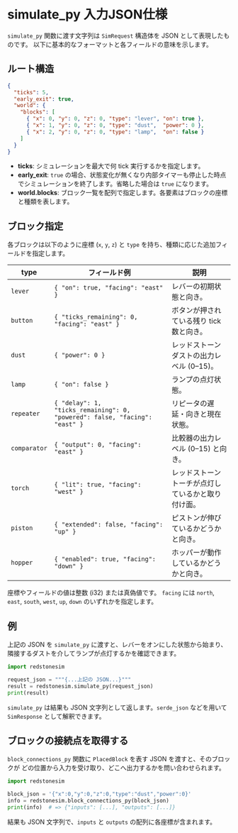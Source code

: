 # simulate_py 入力JSON仕様

`simulate_py` 関数に渡す文字列は `SimRequest` 構造体を JSON として表現したものです。
以下に基本的なフォーマットと各フィールドの意味を示します。

## ルート構造
```json
{
  "ticks": 5,
  "early_exit": true,
  "world": {
    "blocks": [
      { "x": 0, "y": 0, "z": 0, "type": "lever", "on": true },
      { "x": 1, "y": 0, "z": 0, "type": "dust",  "power": 0 },
      { "x": 2, "y": 0, "z": 0, "type": "lamp",  "on": false }
    ]
  }
}
```

- **ticks**: シミュレーションを最大で何 tick 実行するかを指定します。
- **early_exit**: `true` の場合、状態変化が無くなり内部タイマーも停止した時点でシミュレーションを終了します。省略した場合は `true` になります。
- **world.blocks**: ブロック一覧を配列で指定します。各要素はブロックの座標と種類を表します。

## ブロック指定
各ブロックは以下のように座標 (`x`, `y`, `z`) と `type` を持ち、種類に応じた追加フィールドを指定します。

| type       | フィールド例                              | 説明                                     |
|------------|------------------------------------------|------------------------------------------|
| `lever`    | `{ "on": true, "facing": "east" }`      | レバーの初期状態と向き。                   |
| `button`   | `{ "ticks_remaining": 0, "facing": "east" }` | ボタンが押されている残り tick 数と向き。        |
| `dust`     | `{ "power": 0 }`                        | レッドストーンダストの出力レベル (0–15)。 |
| `lamp`     | `{ "on": false }`                       | ランプの点灯状態。                        |
| `repeater` | `{ "delay": 1, "ticks_remaining": 0, "powered": false, "facing": "east" }` | リピータの遅延・向きと現在状態。 |
| `comparator` | `{ "output": 0, "facing": "east" }` | 比較器の出力レベル (0–15) と向き。               |
| `torch`    | `{ "lit": true, "facing": "west" }`    | レッドストーントーチが点灯しているかと取り付け面。    |
| `piston`   | `{ "extended": false, "facing": "up" }` | ピストンが伸びているかどうかと向き。            |
| `hopper`   | `{ "enabled": true, "facing": "down" }` | ホッパーが動作しているかどうかと向き。          |

座標やフィールドの値は整数 (i32) または真偽値です。
`facing` には `north`, `east`, `south`, `west`, `up`, `down` のいずれかを指定します。

## 例
上記の JSON を `simulate_py` に渡すと、レバーをオンにした状態から始まり、隣接するダストを介してランプが点灯するかを確認できます。

```python
import redstonesim

request_json = """{...上記の JSON...}"""
result = redstonesim.simulate_py(request_json)
print(result)
```

`simulate_py` は結果も JSON 文字列として返します。`serde_json` などを用いて `SimResponse` として解釈できます。

## ブロックの接続点を取得する
`block_connections_py` 関数に `PlacedBlock` を表す JSON を渡すと、そのブロックが
どの位置から入力を受け取り、どこへ出力するかを問い合わせられます。

```python
import redstonesim

block_json = '{"x":0,"y":0,"z":0,"type":"dust","power":0}'
info = redstonesim.block_connections_py(block_json)
print(info)  # => {"inputs": [...], "outputs": [...]}
```

結果も JSON 文字列で、`inputs` と `outputs` の配列に各座標が含まれます。

